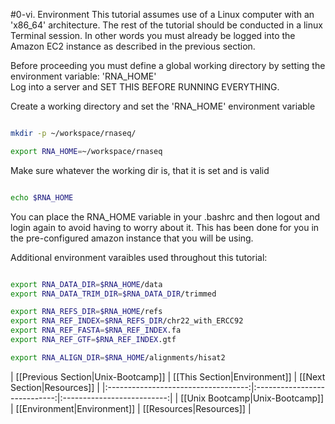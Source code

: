 #0-vi. Environment
This tutorial assumes use of a Linux computer with an 'x86_64' architecture.  The rest of the tutorial should be conducted in a linux Terminal session.  In other words you must already be logged into the Amazon EC2 instance as described in the previous section.

Before proceeding you must define a global working directory by setting the environment variable: 'RNA_HOME'  
Log into a server and SET THIS BEFORE RUNNING EVERYTHING.    

Create a working directory and set the 'RNA_HOME' environment variable

```bash

mkdir -p ~/workspace/rnaseq/

export RNA_HOME=~/workspace/rnaseq

```
	
Make sure whatever the working dir is, that it is set and is valid

```bash

echo $RNA_HOME

```

You can place the RNA_HOME variable in your .bashrc and then logout and login again to avoid having to worry about it. This has been done for you in the pre-configured amazon instance that you will be using.

Additional environment varaibles used throughout this tutorial:

```bash

export RNA_DATA_DIR=$RNA_HOME/data
export RNA_DATA_TRIM_DIR=$RNA_DATA_DIR/trimmed

export RNA_REFS_DIR=$RNA_HOME/refs
export RNA_REF_INDEX=$RNA_REFS_DIR/chr22_with_ERCC92
export RNA_REF_FASTA=$RNA_REF_INDEX.fa
export RNA_REF_GTF=$RNA_REF_INDEX.gtf

export RNA_ALIGN_DIR=$RNA_HOME/alignments/hisat2

```


| [[Previous Section|Unix-Bootcamp]]  | [[This Section|Environment]] | [[Next Section|Resources]] |
|:-----------------------------------:|:----------------------------:|:--------------------------:|
| [[Unix Bootcamp|Unix-Bootcamp]]     | [[Environment|Environment]]  | [[Resources|Resources]]    |
